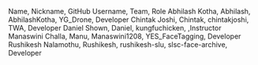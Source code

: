 Name, Nickname, GitHub Username, Team, Role
Abhilash Kotha, Abhilash, AbhilashKotha, YG_Drone, Developer
Chintak Joshi, Chintak, chintakjoshi, TWA, Developer
Daniel Shown, Daniel, kungfuchicken, ,Instructor
Manaswini Challa, Manu, Manaswini1208, YES_FaceTagging, Developer
Rushikesh Nalamothu, Rushikesh, rushikesh-slu, slsc-face-archive, Developer
